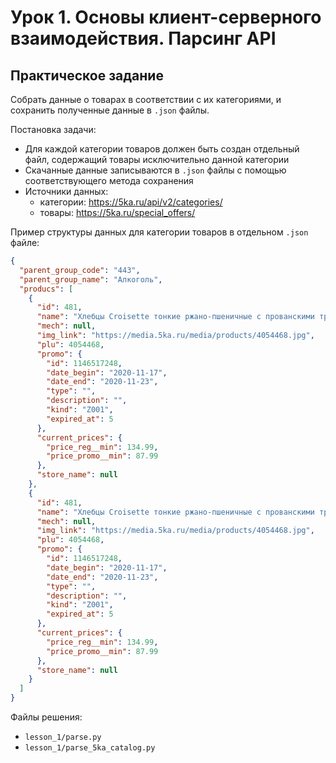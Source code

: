 # Урок 1. Основы клиент-серверного взаимодействия. Парсинг API

## Практическое задание

Собрать данные о товарах в соответствии с их категориями,
и сохранить полученные данные в `.json` файлы.

Постановка задачи:
- Для каждой категории товаров должен быть создан отдельный файл,
  содержащий товары исключительно данной категории
- Скачанные данные записываются в `.json` файлы
  с помощью соответствующего метода сохранения
- Источники данных:
  - категории: https://5ka.ru/api/v2/categories/
  - товары: https://5ka.ru/special_offers/

Пример структуры данных для категории товаров в отдельном `.json` файле:
```json
{
  "parent_group_code": "443",
  "parent_group_name": "Алкоголь",
  "producs": [
    {
      "id": 481,
      "name": "Хлебцы Croisette тонкие ржано-пшеничные с прованскими травами 200гр",
      "mech": null,
      "img_link": "https://media.5ka.ru/media/products/4054468.jpg",
      "plu": 4054468,
      "promo": {
        "id": 1146517248,
        "date_begin": "2020-11-17",
        "date_end": "2020-11-23",
        "type": "",
        "description": "",
        "kind": "Z001",
        "expired_at": 5
      },
      "current_prices": {
        "price_reg__min": 134.99,
        "price_promo__min": 87.99
      },
      "store_name": null
    },
    {
      "id": 481,
      "name": "Хлебцы Croisette тонкие ржано-пшеничные с прованскими травами 200гр",
      "mech": null,
      "img_link": "https://media.5ka.ru/media/products/4054468.jpg",
      "plu": 4054468,
      "promo": {
        "id": 1146517248,
        "date_begin": "2020-11-17",
        "date_end": "2020-11-23",
        "type": "",
        "description": "",
        "kind": "Z001",
        "expired_at": 5
      },
      "current_prices": {
        "price_reg__min": 134.99,
        "price_promo__min": 87.99
      },
      "store_name": null
    }
  ]
}
```

Файлы решения:
  - `lesson_1/parse.py`
  - `lesson_1/parse_5ka_catalog.py`